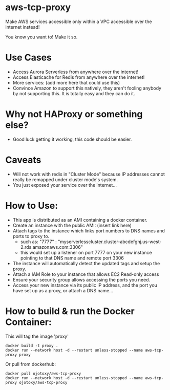 # aws-tcp-proxy
Make AWS services accessible only within a VPC accessible over the internet instead!

You know you want to! Make it so.

# Use Cases
* Access Aurora Serverless from anywhere over the internet!
* Access Elasticache for Redis from anywhere over the internet!
* More services: (add more here that could use this)
* Convince Amazon to support this natively, they aren't fooling anybody by not supporting this. It is totally easy and they can do it.

# Why not HAProxy or something else?
* Good luck getting it working, this code should be easier.

# Caveats
* Will not work with redis in "Cluster Mode" because IP addresses cannot really be remapped under cluster mode's system.
* You just exposed your service over the internet...

# How to Use:
* This app is distributed as an AMI containing a docker container.
* Create an instance with the public AMI: (insert link here)
* Attach tags to the instance which links port numbers to DNS names and ports to proxy to.
  - such as: "7777" : "myserverlesscluster.cluster-abcdefghj.us-west-2.rds.amazonaws.com:3306"
  - this would set up a listener on port 7777 on your new instance pointing to that DNS name and remote port 3306
* The instance will automatically detect the updated tags and setup the proxy.
* Attach a IAM Role to your instance that allows EC2 Read-only access
* Ensure your security group allows accessing the ports you need.
* Access your new instance via its public IP address, and the port you have set up as a proxy, or attach a DNS name...

# How to build & run the Docker Container:
This will tag the image 'proxy'
```commandline
docker build -t proxy .
docker run --network host -d --restart unless-stopped --name aws-tcp-proxy proxy
```
Or pull from dockerhub:
```commandline
docker pull ojotoxy/aws-tcp-proxy
docker run --network host -d --restart unless-stopped --name aws-tcp-proxy ojotoxy/aws-tcp-proxy


```